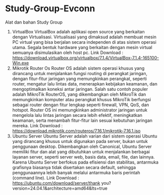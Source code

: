 # Study-Group-Evconn
Alat dan bahan Study Group 
1. VirtualBox 
VirtualBox adalah aplikasi open source yang berkaitan dengan Virtualisasi. Virtualisasi yang 
dimaksud adalah membuat mesin PC virtual yang bisa berjalan secara independen di atas sistem 
operasi utama. Segala bentuk hardware yang berkaitan dengan mesin virtual semuanya 
disimulasikan oleh host pc. 
Link Download :        
https://download.virtualbox.org/virtualbox/7.1.4/VirtualBox-7.1.4-165100-Win.exe  
2. Mikrotik  Router Os 
Router OS adalah sistem operasi khusus yang dirancang untuk menjalankan fungsi routing 
di perangkat jaringan, dengan fitur-fitur jaringan yang memungkinkan perangkat, seperti router, 
mengatur lalu lintas data, menerapkan kebijakan keamanan, dan mengoptimalkan koneksi antar 
jaringan. Salah satu contoh populer adalah MikroTik RouterOS, yang dikembangkan oleh MikroTik 
dan memungkinkan komputer atau perangkat khusus MikroTik berfungsi sebagai router dengan fitur 
lengkap seperti firewall, VPN, QoS, dan hotspot. Router OS ini memungkinkan administrator 
jaringan untuk mengelola lalu lintas jaringan secara lebih efektif, meningkatkan keamanan, serta 
menambah fitur-fitur lain sesuai kebutuhan jaringan mereka. 
Link Download :        
https://download.mikrotik.com/routeros/7.16.1/mikrotik-7.16.1.iso  
3. Ubuntu Server 
Ubuntu Server adalah varian dari sistem operasi Ubuntu yang dirancang khusus untuk 
digunakan pada server, bukan untuk penggunaan desktop. Dikembangkan oleh Canonical, Ubuntu 
Server memiliki fitur dan alat yang dibutuhkan untuk menjalankan berbagai layanan server, seperti 
server web, basis data, email, file, dan lainnya. Karena Ubuntu Server berfokus pada efisiensi dan 
stabilitas, antarmuka grafisnya biasanya tidak disertakan secara default, sehingga penggunaannya 
lebih banyak melalui antarmuka baris perintah (command line). 
Link Download :        
https://ubuntu.com/download/server/thank
you?version=24.04.1&architecture=amd64&lts=true 
